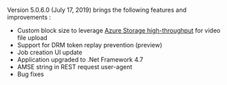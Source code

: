 Version 5.0.6.0 (July 17, 2019) brings the following features and improvements :

* Custom block size to leverage [Azure Storage high-throughput](https://azure.microsoft.com/en-us/blog/high-throughput-with-azure-blob-storage/) for video file upload
* Support for DRM token replay prevention (preview)
* Job creation UI update
* Application upgraded to .Net Framework 4.7
* AMSE string in REST request user-agent
* Bug fixes